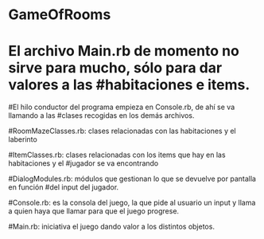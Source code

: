 # GameOfRooms
# El archivo Main.rb de momento no sirve para mucho, sólo para dar valores a las #habitaciones e items. 

#El hilo conductor del programa empieza en Console.rb, de ahí se va llamando a las #clases recogidas en los demás archivos. 

#RoomMazeClasses.rb: clases relacionadas con las habitaciones y el laberinto

#ItemClasses.rb: clases relacionadas con los items que hay en las habitaciones y el #jugador se va encontrando

#DialogModules.rb: módulos que gestionan lo que se devuelve por pantalla en función #del input del jugador.

#Console.rb: es la consola del juego, la que pide al usuario un input y llama a quien haya que llamar para que el juego progrese. 

#Main.rb: iniciativa el juego dando valor a los distintos objetos.